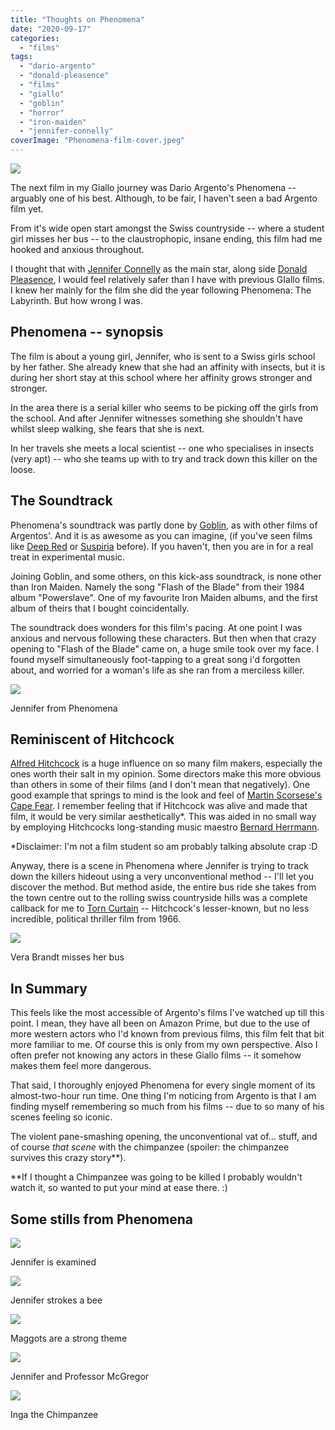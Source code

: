 ```yaml
---
title: "Thoughts on Phenomena"
date: "2020-09-17"
categories: 
  - "films"
tags: 
  - "dario-argento"
  - "donald-pleasence"
  - "films"
  - "giallo"
  - "goblin"
  - "horror"
  - "iron-maiden"
  - "jennifer-connelly"
coverImage: "Phenomena-film-cover.jpeg"
---
```


[![](images/Phenomena-film-cover.jpeg)](https://davidpeach.co.uk/wp-content/uploads/2023/05/Phenomena-film-cover.jpeg)

The next film in my Giallo journey was Dario Argento's Phenomena -- arguably one of his best. Although, to be fair, I haven't seen a bad Argento film yet.

From it's wide open start amongst the Swiss countryside -- where a student girl misses her bus -- to the claustrophopic, insane ending, this film had me hooked and anxious throughout.

I thought that with [Jennifer Connelly](https://en.wikipedia.org/wiki/Jennifer_Connelly) as the main star, along side [Donald Pleasence](https://en.wikipedia.org/wiki/Donald_Pleasence), I would feel relatively safer than I have with previous GIallo films. I knew her mainly for the film she did the year following Phenomena: The Labyrinth. But how wrong I was.

## Phenomena -- synopsis

The film is about a young girl, Jennifer, who is sent to a Swiss girls school by her father. She already knew that she had an affinity with insects, but it is during her short stay at this school where her affinity grows stronger and stronger.

In the area there is a serial killer who seems to be picking off the girls from the school. And after Jennifer witnesses something she shouldn't have whilst sleep walking, she fears that she is next.

In her travels she meets a local scientist -- one who specialises in insects (very apt) -- who she teams up with to try and track down this killer on the loose.

## The Soundtrack

Phenomena's soundtrack was partly done by [Goblin](https://en.wikipedia.org/wiki/Goblin_(band)), as with other films of Argentos'. And it is as awesome as you can imagine, (if you've seen films like [Deep Red](https://en.wikipedia.org/wiki/Deep_Red) or [Suspiria](https://en.wikipedia.org/wiki/Suspiria) before). If you haven't, then you are in for a real treat in experimental music.

Joining Goblin, and some others, on this kick-ass soundtrack, is none other than Iron Maiden. Namely the song "Flash of the Blade" from their 1984 album "Powerslave". One of my favourite Iron Maiden albums, and the first album of theirs that I bought coincidentally.

The soundtrack does wonders for this film's pacing. At one point I was anxious and nervous following these characters. But then when that crazy opening to "Flash of the Blade" came on, a huge smile took over my face. I found myself simultaneously foot-tapping to a great song i'd forgotten about, and worried for a woman's life as she ran from a merciless killer.

[![](images/Jennifer-from-Phenomena.jpg)](https://davidpeach.co.uk/wp-content/uploads/2023/05/Jennifer-from-Phenomena.jpg)

Jennifer from Phenomena

## Reminiscent of Hitchcock

[Alfred Hitchcock](https://en.wikipedia.org/wiki/Alfred_Hitchcock) is a huge influence on so many film makers, especially the ones worth their salt in my opinion. Some directors make this more obvious than others in some of their films (and I don't mean that negatively). One good example that springs to mind is the look and feel of [Martin Scorsese's Cape Fear](https://en.wikipedia.org/wiki/Cape_Fear_(1991_film)). I remember feeling that if Hitchcock was alive and made that film, it would be very similar aesthetically\*. This was aided in no small way by employing Hitchcocks long-standing music maestro [Bernard Herrmann](https://en.wikipedia.org/wiki/Bernard_Herrmann).

\*Disclaimer: I'm not a film student so am probably talking absolute crap :D

Anyway, there is a scene in Phenomena where Jennifer is trying to track down the killers hideout using a very unconventional method -- I'll let you discover the method. But method aside, the entire bus ride she takes from the town centre out to the rolling swiss countryside hills was a complete callback for me to [Torn Curtain](https://en.wikipedia.org/wiki/Torn_Curtain) -- Hitchcock's lesser-known, but no less incredible, political thriller film from 1966.

[![](images/Vera-Brandt-1024x576.jpg)](https://davidpeach.co.uk/wp-content/uploads/2023/05/Vera-Brandt.jpg)

Vera Brandt misses her bus

## In Summary

This feels like the most accessible of Argento's films I've watched up till this point. I mean, they have all been on Amazon Prime, but due to the use of more western actors who I'd known from previous films, this film felt that bit more familiar to me. Of course this is only from my own perspective. Also I often prefer not knowing any actors in these Giallo films -- it somehow makes them feel more dangerous.

That said, I thoroughly enjoyed Phenomena for every single moment of its almost-two-hour run time. One thing I'm noticing from Argento is that I am finding myself remembering so much from his films -- due to so many of his scenes feeling so iconic.

The violent pane-smashing opening, the unconventional vat of... stuff, and of course _that scene_ with the chimpanzee (spoiler: the chimpanzee survives this crazy story\*\*).

\*\*If I thought a Chimpanzee was going to be killed I probably wouldn't watch it, so wanted to put your mind at ease there. :)

## Some stills from Phenomena

[![](images/Jennifer-is-examined.jpg)](https://davidpeach.co.uk/wp-content/uploads/2023/05/Jennifer-is-examined.jpg)

Jennifer is examined

[![](images/Jennifer-strokes-a-bee.jpg)](https://davidpeach.co.uk/wp-content/uploads/2023/05/Jennifer-strokes-a-bee.jpg)

Jennifer strokes a bee

[![](images/Maggots-are-a-strong-theme.jpg)](https://davidpeach.co.uk/wp-content/uploads/2023/05/Maggots-are-a-strong-theme.jpg)

Maggots are a strong theme

[![](images/Jennifer-and-Professor-McGregor.jpg)](https://davidpeach.co.uk/wp-content/uploads/2023/05/Jennifer-and-Professor-McGregor.jpg)

Jennifer and Professor McGregor

[![](images/Inga-the-Chimpanzee.jpg)](https://davidpeach.co.uk/wp-content/uploads/2023/05/Inga-the-Chimpanzee.jpg)

Inga the Chimpanzee
